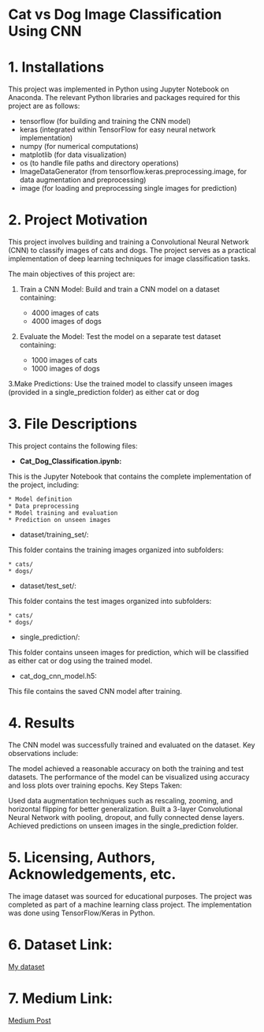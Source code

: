# Cat vs Dog Image Classification Using CNN
# 1. Installations
This project was implemented in Python using Jupyter Notebook on Anaconda. The relevant Python libraries and packages required for this project are as follows:

* tensorflow (for building and training the CNN model)
* keras (integrated within TensorFlow for easy neural network implementation)
* numpy (for numerical computations)
* matplotlib (for data visualization)
* os (to handle file paths and directory operations)
* ImageDataGenerator (from tensorflow.keras.preprocessing.image, for data augmentation and preprocessing)
* image (for loading and preprocessing single images for prediction)

# 2. Project Motivation
This project involves building and training a Convolutional Neural Network (CNN) to classify images of cats and dogs. The project serves as a practical implementation of deep learning techniques for image classification tasks.

The main objectives of this project are:

1. Train a CNN Model: Build and train a CNN model on a dataset containing:
    * 4000 images of cats
    * 4000 images of dogs
  
2. Evaluate the Model: Test the model on a separate test dataset containing:
   * 1000 images of cats
   * 1000 images of dogs

3.Make Predictions: Use the trained model to classify unseen images (provided in a single_prediction folder) as either cat or dog 


# 3. File Descriptions
This project contains the following files:


* **Cat_Dog_Classification.ipynb:**
  
This is the Jupyter Notebook that contains the complete implementation of the project, including:

    * Model definition
    * Data preprocessing
    * Model training and evaluation
    * Prediction on unseen images
* dataset/training_set/:
  
This folder contains the training images organized into subfolders:

    * cats/
    * dogs/
* dataset/test_set/:
  
This folder contains the test images organized into subfolders:

    * cats/
    * dogs/
* single_prediction/:
  
This folder contains unseen images for prediction, which will be classified as either cat or dog using the trained model.

* cat_dog_cnn_model.h5:
  
This file contains the saved CNN model after training.

# 4. Results
The CNN model was successfully trained and evaluated on the dataset. Key observations include:

The model achieved a reasonable accuracy on both the training and test datasets.
The performance of the model can be visualized using accuracy and loss plots over training epochs.
Key Steps Taken:

Used data augmentation techniques such as rescaling, zooming, and horizontal flipping for better generalization.
Built a 3-layer Convolutional Neural Network with pooling, dropout, and fully connected dense layers.
Achieved predictions on unseen images in the single_prediction folder.
# 5. Licensing, Authors, Acknowledgements, etc.
The image dataset was sourced for educational purposes.
The project was completed as part of a machine learning class project.
The implementation was done using TensorFlow/Keras in Python.

# 6. Dataset Link:  
[My dataset](https://drive.google.com/file/d/1SMC4obcZ7D3iH7BRVwyFRV3Rj_gvv4n7/view?usp=drive_link)

# 7. Medium Link:  
[Medium Post](https://drive.google.com/file/d/1SMC4obcZ7D3iH7BRVwyFRV3Rj_gvv4n7/view?usp=drive_link)
